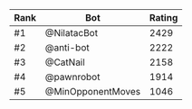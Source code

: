 Rank|Bot|Rating
---|---|---
#1|@NilatacBot|2429
#2|@anti-bot|2222
#3|@CatNail|2158
#4|@pawnrobot|1914
#5|@MinOpponentMoves|1046

